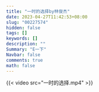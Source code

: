 ```yaml
---
title: "一时的选择by林俊杰"
date: 2023-04-27T11:42:53+08:00
slug: "00227574"
hidden: false
tags: []
keywords: []
description: ""
Summary: "E一下"
Navbar: false
comments: true
math: false
---
```




<!--more-->

{{< video src="一时的选择.mp4" >}}
